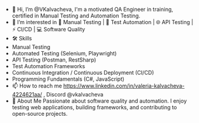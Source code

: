- 👋 Hi, I’m @VKalvacheva,
    I'm a motivated QA Engineer in training, certified in Manual Testing and Automation Testing. 
- 👀 I’m interested in 🧪 Manual Testing | 🤖 Test Automation | 🌐 API Testing | ⚡ CI/CD | 💻 Software Quality 
- 🛠️ Skills
- Manual Testing  
- Automated Testing (Selenium, Playwright)  
- API Testing (Postman, RestSharp)  
- Test Automation Frameworks  
- Continuous Integration / Continuous Deployment (CI/CD)  
- Programming Fundamentals (C#, JavaScript)
- 📫 How to reach me https://www.linkedin.com/in/valeria-kalvacheva-4224621aa/ , Discord @vkalvacheva
- 📌 About Me
Passionate about software quality and automation. I enjoy testing web applications, building frameworks, and contributing to open-source projects.

<!---
VKalvacheva/VKalvacheva is a ✨ special ✨ repository because its `README.md` (this file) appears on your GitHub profile.
You can click the Preview link to take a look at your changes.
--->
